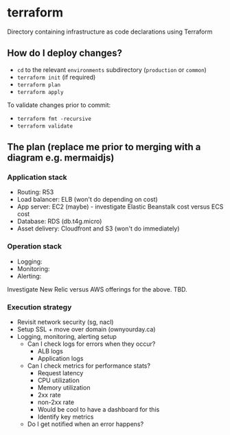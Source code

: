 # terraform

Directory containing infrastructure as code declarations using Terraform

## How do I deploy changes?

- `cd` to the relevant `environments` subdirectory (`production` or `common`)
- `terraform init` (if required)
- `terraform plan`
- `terraform apply`

To validate changes prior to commit:

- `terraform fmt -recursive`
- `terraform validate`

## The plan (replace me prior to merging with a diagram e.g. mermaidjs)

### Application stack
- Routing: R53
- Load balancer: ELB (won't do depending on cost)
- App server: EC2 (maybe) - investigate Elastic Beanstalk cost versus ECS cost
- Database: RDS (db.t4g.micro)
- Asset delivery: Cloudfront and S3 (won't do immediately)

### Operation stack
- Logging:
- Monitoring:
- Alerting: 

Investigate New Relic versus AWS offerings for the above. TBD.

### Execution strategy

- Revisit network security (sg, nacl)
- Setup SSL + move over domain (ownyourday.ca)
- Logging, monitoring, alerting setup
  - Can I check logs for errors when they occur?
    - ALB logs
    - Application logs
  - Can I check metrics for performance stats?
    - Request latency
    - CPU utilization
    - Memory utilization
    - 2xx rate
    - non-2xx rate
    - Would be cool to have a dashboard for this
    - Identify key metrics
  - Do I get notified when an error happens?
